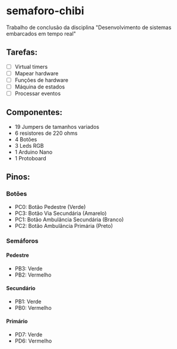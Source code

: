 # semaforo-chibi
Trabalho de conclusão da disciplina "Desenvolvimento de sistemas embarcados em tempo real"


## Tarefas:

- [ ] Virtual timers
- [ ] Mapear hardware
- [ ] Funções de hardware
- [ ] Máquina de estados
- [ ] Processar eventos

## Componentes:

- 19 Jumpers de tamanhos variados
- 6 resistores de 220 ohms
- 4 Botões
- 3 Leds RGB
- 1 Arduino Nano
- 1 Protoboard

## Pinos:

### Botões
- PC0: Botão Pedestre (Verde)
- PC3: Botão Via Secundária (Amarelo)
- PC1: Botão Ambulância Secundária (Branco)
- PC2: Botão Ambulância Primária (Preto)

### Semáforos
#### Pedestre
- PB3: Verde
- PB2: Vermelho
#### Secundário
- PB1: Verde
- PB0: Vermelho
#### Primário
- PD7: Verde
- PD6: Vermelho
